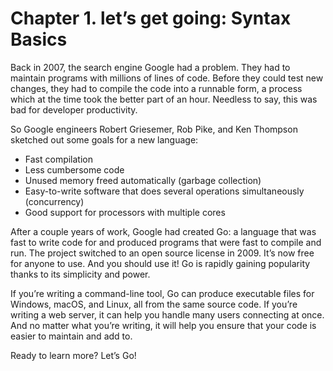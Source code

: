 # Chapter 1. let’s get going: Syntax Basics

Back in 2007, the search engine Google had a problem. They had to maintain programs with millions of lines of code. Before they could test new changes, they had to compile the code into a runnable form, a process which at the time took the better part of an hour. Needless to say, this was bad for developer productivity.

So Google engineers Robert Griesemer, Rob Pike, and Ken Thompson sketched out some goals for a new language:

- Fast compilation
- Less cumbersome code
- Unused memory freed automatically (garbage collection)
- Easy-to-write software that does several operations simultaneously (concurrency)
- Good support for processors with multiple cores

After a couple years of work, Google had created Go: a language that was fast to write code for and produced programs that were fast to compile and run. The project switched to an open source license in 2009. It’s now free for anyone to use. And you should use it! Go is rapidly gaining popularity thanks to its simplicity and power.

If you’re writing a command-line tool, Go can produce executable files for Windows, macOS, and Linux, all from the same source code. If you’re writing a web server, it can help you handle many users connecting at once. And no matter what you’re writing, it will help you ensure that your code is easier to maintain and add to.

Ready to learn more? Let’s Go!
